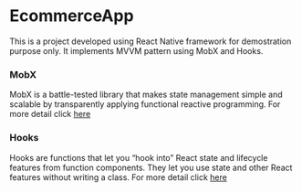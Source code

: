 # EcommerceApp

This is a project developed using React Native framework for demostration purpose only. It implements MVVM pattern using MobX and Hooks.

### MobX

MobX is a battle-tested library that makes state management simple and scalable by transparently applying functional reactive programming. For more detail click [here](https://mobx.js.org/README.html)

### Hooks

Hooks are functions that let you “hook into” React state and lifecycle features from function components. They let you use state and other React features without writing a class. For more detail click [here](https://react.dev/reference/react)